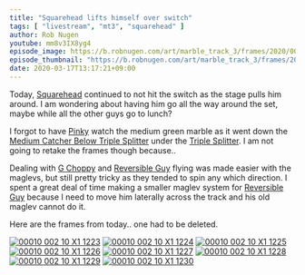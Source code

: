 ```yaml
---
title: "Squarehead lifts himself over switch"
tags: [ "livestream", "mt3", "squarehead" ]
author: Rob Nugen
youtube: mm8v3IX8yg4
episode_image: https://b.robnugen.com/art/marble_track_3/frames/2020/00010_002_10_X1_1223.jpg
episode_thumbnail: "https://b.robnugen.com/art/marble_track_3/frames/2020/thumbs/00010_002_10_X1_1223.jpg"
date: 2020-03-17T13:17:21+09:00
---
```


Today, [Squarehead](/workers/squarehead/) continued to not hit the switch as the stage pulls him around.  I am wondering about having him go all the way around the set, maybe while all the other guys go to lunch?

I forgot to have [Pinky](/workers/pinky/) watch the medium green marble as it went down the [Medium Catcher Below Triple Splitter](/parts/medium-catcher-below-triple-splitter/) under the [Triple Splitter](/parts/triple_splitter/).   I am not going to retake the frames though because..

Dealing with [G Choppy](/workers/g_choppy/) and [Reversible Guy](/workers/reversible/) flying was made easier with the maglevs, but still pretty tricky as they tended to spin any which direction.  I spent a great deal of time making a smaller maglev system for [Reversible Guy](/workers/reversible/) because I need to move him laterally across the track and his old maglev cannot do it.

Here are the frames from today.. one had to be deleted.

[![00010 002 10 X1 1223](//b.robnugen.com/art/marble_track_3/frames/2020/thumbs/00010_002_10_X1_1223.jpg)](//b.robnugen.com/art/marble_track_3/frames/2020/00010_002_10_X1_1223.jpg)
[![00010 002 10 X1 1224](//b.robnugen.com/art/marble_track_3/frames/2020/thumbs/00010_002_10_X1_1224.jpg)](//b.robnugen.com/art/marble_track_3/frames/2020/00010_002_10_X1_1224.jpg)
[![00010 002 10 X1 1225](//b.robnugen.com/art/marble_track_3/frames/2020/thumbs/00010_002_10_X1_1225.jpg)](//b.robnugen.com/art/marble_track_3/frames/2020/00010_002_10_X1_1225.jpg)
[![00010 002 10 X1 1226](//b.robnugen.com/art/marble_track_3/frames/2020/thumbs/00010_002_10_X1_1226.jpg)](//b.robnugen.com/art/marble_track_3/frames/2020/00010_002_10_X1_1226.jpg)
[![00010 002 10 X1 1227](//b.robnugen.com/art/marble_track_3/frames/2020/thumbs/00010_002_10_X1_1227.jpg)](//b.robnugen.com/art/marble_track_3/frames/2020/00010_002_10_X1_1227.jpg)
[![00010 002 10 X1 1228](//b.robnugen.com/art/marble_track_3/frames/2020/thumbs/00010_002_10_X1_1228.jpg)](//b.robnugen.com/art/marble_track_3/frames/2020/00010_002_10_X1_1228.jpg)
[![00010 002 10 X1 1229](//b.robnugen.com/art/marble_track_3/frames/2020/thumbs/00010_002_10_X1_1229.jpg)](//b.robnugen.com/art/marble_track_3/frames/2020/00010_002_10_X1_1229.jpg)
[![00010 002 10 X1 1230](//b.robnugen.com/art/marble_track_3/frames/2020/thumbs/00010_002_10_X1_1230.jpg)](//b.robnugen.com/art/marble_track_3/frames/2020/00010_002_10_X1_1230.jpg)
